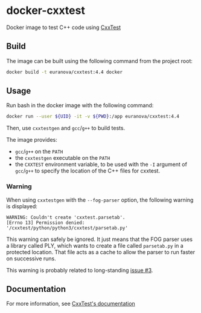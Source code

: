 # docker-cxxtest

Docker image to test C++ code using [CxxTest](http://cxxtest.com)

## Build

The image can be built using the following command from the project root:

```sh
docker build -t euranova/cxxtest:4.4 docker
```

## Usage

Run bash in the docker image with the following command:

```sh
docker run --user ${UID} -it -v ${PWD}:/app euranova/cxxtest:4.4
```

Then, use `cxxtestgen` and `gcc`/`g++` to build tests.

The image provides:
- `gcc`/`g++` on the `PATH`
- the `cxxtestgen` executable on the `PATH`
- the `CXXTEST` environment variable, to be used with the `-I` argument of
`gcc`/`g++` to specify the location of the C++ files for cxxtest.

### Warning

When using `cxxtestgen` with the `--fog-parser` option, the following warning is
displayed:
```
WARNING: Couldn't create 'cxxtest.parsetab'.
[Errno 13] Permission denied: '/cxxtest/python/python3/cxxtest/parsetab.py'
```

This warning can safely be ignored. It just means that the FOG parser uses a
library called PLY, which wants to create a file called `parsetab.py` in a
protected location. That file acts as a cache to allow the parser to run faster
on successive runs.

This warning is probably related to long-standing
[issue #3](https://github.com/CxxTest/cxxtest/issues/3).

## Documentation

For more information, see [CxxTest's documentation](http://cxxtest.com/guide.html#_a_first_example)
